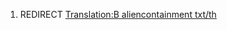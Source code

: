1.  REDIRECT [Translation:B aliencontainment
    txt/th](Translation:B_aliencontainment_txt/th "wikilink")